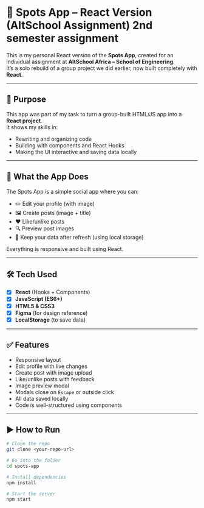# 🧭 Spots App – React Version (AltSchool Assignment) 2nd semester assignment

This is my personal React version of the **Spots App**, created for an individual assignment at **AltSchool Africa – School of Engineering**.  
It’s a solo rebuild of a group project we did earlier, now built completely with **React**.

---

## 🎯 Purpose

This app was part of my task to turn a group-built HTML/JS app into a **React project**.  
It shows my skills in:

- Rewriting and organizing code
- Building with components and React Hooks
- Making the UI interactive and saving data locally

---

## 📱 What the App Does

The Spots App is a simple social app where you can:

- ✏️ Edit your profile (with image)
- 🖼️ Create posts (image + title)
- ❤️ Like/unlike posts
- 🔍 Preview post images
- 💾 Keep your data after refresh (using local storage)

Everything is responsive and built using React.

---

## 🛠️ Tech Used

- [x] **React** (Hooks + Components)  
- [x] **JavaScript (ES6+)**  
- [x] **HTML5 & CSS3**  
- [x] **Figma** (for design reference)  
- [x] **LocalStorage** (to save data)

---

## ✅ Features

- Responsive layout
- Edit profile with live changes
- Create post with image upload
- Like/unlike posts with feedback
- Image preview modal
- Modals close on `Escape` or outside click
- All data saved locally
- Code is well-structured using components

---

## ▶️ How to Run

```bash
# Clone the repo
git clone <your-repo-url>

# Go into the folder
cd spots-app

# Install dependencies
npm install

# Start the server
npm start


